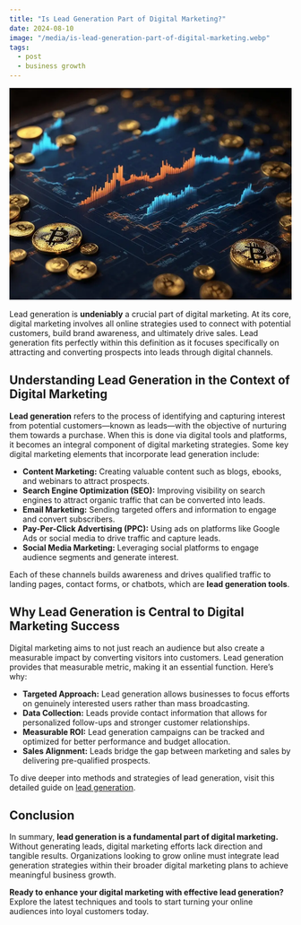 ```yaml
---
title: "Is Lead Generation Part of Digital Marketing?"
date: 2024-08-10
image: "/media/is-lead-generation-part-of-digital-marketing.webp"
tags:
  - post
  - business growth
---
```


![Is Lead Generation Part of Digital Marketing?](/media/is-lead-generation-part-of-digital-marketing.webp)

Lead generation is **undeniably** a crucial part of digital marketing. At its core, digital marketing involves all online strategies used to connect with potential customers, build brand awareness, and ultimately drive sales. Lead generation fits perfectly within this definition as it focuses specifically on attracting and converting prospects into leads through digital channels.

## Understanding Lead Generation in the Context of Digital Marketing

**Lead generation** refers to the process of identifying and capturing interest from potential customers—known as leads—with the objective of nurturing them towards a purchase. When this is done via digital tools and platforms, it becomes an integral component of digital marketing strategies. Some key digital marketing elements that incorporate lead generation include:

- **Content Marketing:** Creating valuable content such as blogs, ebooks, and webinars to attract prospects.
- **Search Engine Optimization (SEO):** Improving visibility on search engines to attract organic traffic that can be converted into leads.
- **Email Marketing:** Sending targeted offers and information to engage and convert subscribers.
- **Pay-Per-Click Advertising (PPC):** Using ads on platforms like Google Ads or social media to drive traffic and capture leads.
- **Social Media Marketing:** Leveraging social platforms to engage audience segments and generate interest.

Each of these channels builds awareness and drives qualified traffic to landing pages, contact forms, or chatbots, which are **lead generation tools**.

## Why Lead Generation is Central to Digital Marketing Success

Digital marketing aims to not just reach an audience but also create a measurable impact by converting visitors into customers. Lead generation provides that measurable metric, making it an essential function. Here’s why:

- **Targeted Approach:** Lead generation allows businesses to focus efforts on genuinely interested users rather than mass broadcasting.
- **Data Collection:** Leads provide contact information that allows for personalized follow-ups and stronger customer relationships.
- **Measurable ROI:** Lead generation campaigns can be tracked and optimized for better performance and budget allocation.
- **Sales Alignment:** Leads bridge the gap between marketing and sales by delivering pre-qualified prospects.

To dive deeper into methods and strategies of lead generation, visit this detailed guide on [lead generation](https://leadcraftr.com/posts/lead-generation/).

## Conclusion

In summary, **lead generation is a fundamental part of digital marketing.** Without generating leads, digital marketing efforts lack direction and tangible results. Organizations looking to grow online must integrate lead generation strategies within their broader digital marketing plans to achieve meaningful business growth.

**Ready to enhance your digital marketing with effective lead generation?** Explore the latest techniques and tools to start turning your online audiences into loyal customers today.
